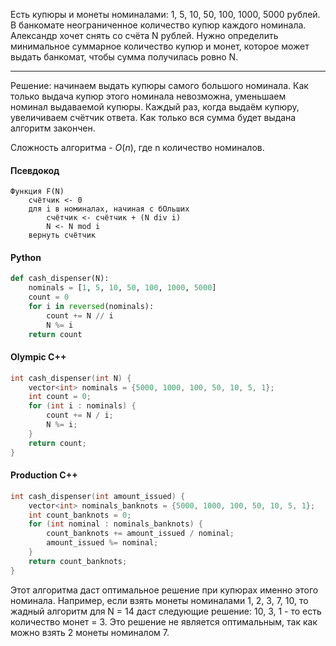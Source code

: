 Есть купюры и монеты номиналами: 1, 5, 10, 50, 100, 1000, 5000 рублей.  В банкомате неограниченное количество купюр каждого номинала.  Александр хочет снять со счёта N рублей.  Нужно определить минимальное суммарное количество купюр и монет, которое может выдать банкомат,  чтобы сумма получилась ровно N.  

---
Решение: начинаем выдать купюры самого большого номинала. Как только выдача купюр этого номинала невозможна, уменьшаем номинал выдаваемой купюры. Каждый раз, когда выдаём купюру, увеличиваем счётчик ответа. Как только вся сумма будет выдана алгоритм закончен.

Сложность алгоритма - $O(n)$, где n количество номиналов.

#### Псевдокод
```
Функция F(N)
	счётчик <- 0
	для i в номиналах, начиная с бОльших
		счётчик <- счётчик + (N div i)
		N <- N mod i
	вернуть счётчик 
```

#### Python
```python
def cash_dispenser(N):  
    nominals = [1, 5, 10, 50, 100, 1000, 5000]  
    count = 0  
    for i in reversed(nominals):  
        count += N // i  
        N %= i  
    return count
```
#### Olympic C++
```cpp
int cash_dispenser(int N) {
    vector<int> nominals = {5000, 1000, 100, 50, 10, 5, 1};
    int count = 0;
    for (int i : nominals) {
        count += N / i;
        N %= i;
    }
    return count;
}
```
#### Production C++
```cpp
int cash_dispenser(int amount_issued) {
    vector<int> nominals_banknots = {5000, 1000, 100, 50, 10, 5, 1};
    int count_banknots = 0;
    for (int nominal : nominals_banknots) {
        count_banknots += amount_issued / nominal;
        amount_issued %= nominal;
    }
    return count_banknots;
}
```

Этот алгоритма даст оптимальное решение при купюрах именно этого номинала.
Например, если взять монеты номиналами 1, 2, 3, 7, 10, то жадный алгоритм для N = 14 даст следующие решение: 10, 3, 1 - то есть количество монет = 3. Это решение не является оптимальным, так как можно взять 2 монеты  номиналом 7.